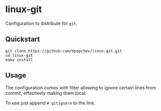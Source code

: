 # linux-git

Configuration to distribute for `git`.

## Quickstart

```
git clone https://github.com/dpopchev/linux-git.git
cd linux-git
make install
```

## Usage

The configuration comes with filter allowing to ignore certain lines from
commit, effectively making them local.

To use just append `# gitignore` to the line.
